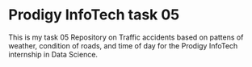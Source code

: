 # Prodigy InfoTech task 05
This is my task 05 Repository on Traffic accidents based on pattens of weather, condition of roads, and time of day for the Prodigy InfoTech internship in Data Science.
